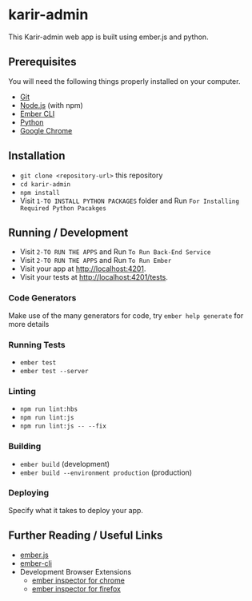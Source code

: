 # karir-admin

This Karir-admin web app is built using ember.js and python.

## Prerequisites

You will need the following things properly installed on your computer.

* [Git](https://git-scm.com/)
* [Node.js](https://nodejs.org/) (with npm)
* [Ember CLI](https://ember-cli.com/)
* [Python](https://www.python.org/downloads/)
* [Google Chrome](https://google.com/chrome/)

## Installation

* `git clone <repository-url>` this repository
* `cd karir-admin`
* `npm install`
* Visit `1-TO INSTALL PYTHON PACKAGES` folder and Run `For Installing Required Python Pacakges`

## Running / Development

* Visit `2-TO RUN THE APPS` and Run `To Run Back-End Service`
* Visit `2-TO RUN THE APPS` and Run `To Run Ember`
* Visit your app at [http://localhost:4201](http://localhost:4201).
* Visit your tests at [http://localhost:4201/tests](http://localhost:4201/tests).

### Code Generators

Make use of the many generators for code, try `ember help generate` for more details

### Running Tests

* `ember test`
* `ember test --server`

### Linting

* `npm run lint:hbs`
* `npm run lint:js`
* `npm run lint:js -- --fix`

### Building

* `ember build` (development)
* `ember build --environment production` (production)

### Deploying

Specify what it takes to deploy your app.

## Further Reading / Useful Links

* [ember.js](https://emberjs.com/)
* [ember-cli](https://ember-cli.com/)
* Development Browser Extensions
  * [ember inspector for chrome](https://chrome.google.com/webstore/detail/ember-inspector/bmdblncegkenkacieihfhpjfppoconhi)
  * [ember inspector for firefox](https://addons.mozilla.org/en-US/firefox/addon/ember-inspector/)
